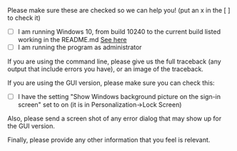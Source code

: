 Please make sure these are checked so we can help you! (put an x in the [ ] to check it)

- [ ] I am running Windows 10, from build 10240 to the current build listed working in the README.md [See here](http://www.windowscentral.com/how-check-your-windows-10-build)
- [ ] I am running the program as administrator

If you are using the command line, please give us the full traceback (any output that include errors you have), or an image of the traceback.

If you are using the GUI version, please make sure you can check this:

- [ ] I have the setting "Show Windows background picture on the sign-in screen" set to on (it is in Personalization->Lock Screen)

Also, please send a screen shot of any error dialog that may show up for the GUI version.

Finally, please provide any other information that you feel is relevant.
